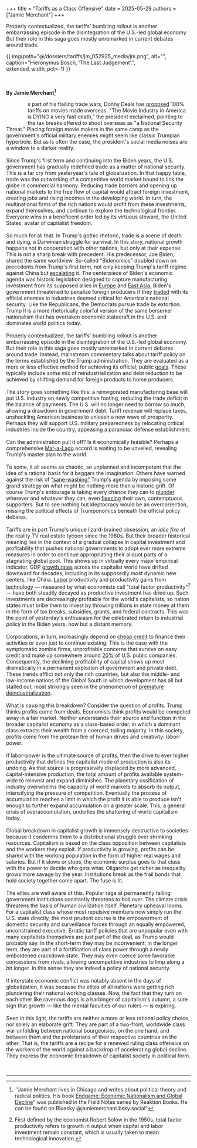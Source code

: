 +++
title = "Tariffs as a Class Offensive"
date = 2025-05-29
authors = ["Jamie Merchant"]
+++

Properly contextualized, the tariffs' bumbling rollout is another
embarrassing episode in the disintegration of the U.S.-led global
economy. But their role in this saga goes mostly unremarked in current
debates around trade. 

<!-- more -->
{{ img(path="@/dossiers/tariffs/jm_052925_media/jm.png", 
alt="", caption="Hieronymus Bosch, 'The Last Judgement'.", extended_width_pct=-1) }}

<br />

**By Jamie Merchant[^1]**

<font style="font-family: Arial, sans-serif; font-size:55pt; font-style:regular; width: .80em; font-weight: 400; line-height: 52px; float: left; color:rgb(255, 254, 255); padding-top: 10px; padding-bottom: 5px; padding-right: 5px; padding-left: -5px;  margin-right: -5px; margin-bottom: -5px;">A</font>s part of his flailing trade wars, Donny Deals has
[proposed](https://www.theguardian.com/film/2025/may/09/ban-this-foreign-filth-can-cinema-really-threaten-national-security)
100% tariffs on movies made overseas. "The Movie Industry
in America is DYING a very fast death," the president exclaimed,
pointing to the tax breaks offered to shoot overseas as "a
National Security Threat." Placing foreign movie makers in the same camp
as the government's official military enemies might seem
like classic Trumpian hyperbole. But as is often the case, the
president's social media noises are a window to a darker
reality.
<br />
<br />
Since Trump's first term and continuing into the Biden years, the U.S.
government has gradually redefined trade as a matter of national
security. This is a far cry from yesteryear's tale of
globalization. In that happy fable, trade was the outworking of a
competitive world market bound to link the globe in commercial harmony.
Reducing trade barriers and opening up national markets to the free flow
of capital would attract foreign investment, creating jobs and rising
incomes in the developing world. In turn, the multinational firms of the
rich nations would profit from these investments, expand themselves, and
continue to explore the technological frontier. Everyone wins in a
beneficent order led by its virtuous steward, the United States, avatar
of capitalist freedom.
<br />
<br />
So much for all that. In Trump's gothic rhetoric, trade is
a scene of death and dying, a Darwinian struggle for survival. In this
story, national growth happens not in cooperation with other nations,
but only at their expense. This is not a sharp break with precedent. His
predecessor, Joe Biden, shared the same worldview. So-called
"Bidenomics" doubled down on precedents from
Trump's first term, not only keeping Trump's
tariff regime against China but
[escalating](https://www.npr.org/2024/05/10/1250670539/biden-china-tariffs-electric-vehicles)
it. The centerpiece of Biden's economic agenda was historic
legislation designed to capture manufacturing investment from its
supposed allies in
[Europe](https://www.reuters.com/markets/why-us-inflation-reduction-act-has-rattled-europe-2023-02-01/)
and [East
Asia.](https://www.reuters.com/business/autos-transportation/row-over-ev-subsidy-rules-overshadows-skorean-presidents-first-us-visit-2022-09-19/)
Biden's government threatened to penalize foreign producers
if they
[traded](https://www.nbcnews.com/news/world/us-announces-new-export-controls-china-chip-industry-rcna182579)
with its official enemies in industries deemed critical for
*America's* national security. Like the Republicans, the
Democrats pursue trade by extortion. Trump II is a more rhetorically
colorful version of the same berserker nationalism that has overtaken
economic statecraft in the U.S. and dominates world politics today.
<br />
<br />
Properly contextualized, the tariffs' bumbling rollout is another
embarrassing episode in the disintegration of the U.S.-led global
economy. But their role in this saga goes mostly unremarked in current
debates around trade. Instead, mainstream commentary talks about tariff
policy on the terms established by the Trump administration. They are
evaluated as a more or less effective method for achieving its official,
public
[goals](https://www.google.com/url?sa=t&source=web&rct=j&opi=89978449&url=https://www.hudsonbaycapital.com/documents/FG/hudsonbay/research/638199_A_Users_Guide_to_Restructuring_the_Global_Trading_System.pdf&ved=2ahUKEwj9ytn_oKiNAxUwhIkEHYZ9KjUQFnoECBYQAQ&usg=AOvVaw18rNsSBD0mwmQ8gI4rhVPV).
These typically include some mix of reindustrialization and debt
reduction to be achieved by shifting demand for foreign products to home
producers.
<br />
<br />
The story goes something like this: a reinvigorated manufacturing base
will put U.S. industry on newly competitive footing, reducing the trade
deficit in the balance of payments. The U.S. will no longer need to
borrow so much, allowing a drawdown in government debt. Tariff revenue
will replace taxes, unshackling American business to unleash a new wave
of prosperity. Perhaps they will support U.S. military preparedness by
relocating critical industries inside the country, appeasing a paranoiac
defense establishment.
<br />
<br />
Can the administration pull it off? Is it economically feasible? Perhaps
a comprehensive
[Mar-a-Lago](https://www.ft.com/content/fba87dd3-514a-41c2-b2b9-ea597ffbdfbf)
accord is waiting to be unveiled, revealing Trump's master
plan to the world.
<br />
<br />
To some, it all seems so chaotic, so unplanned and incompetent that the
idea of a rational basis for it beggars the imagination. Others have
warned against the risk of
["sane-washing"](https://adamtooze.substack.com/p/chartbook-363-stockholm-syndrome)
Trump's agenda by imposing some grand strategy on what
might be nothing more than a historic grift. Of course
Trump's entourage is taking every chance they can to
[plunder](https://www.newsweek.com/donald-trump-reacts-insider-trading-among-his-administration-2064336)
wherever and whatever they can, even
[fleecing](https://www.yahoo.com/news/trump-crypto-grift-pissing-off-200308100.html)
their own, contemptuous supporters. But to see nothing but kleptocracy
would be an overcorrection, missing the political effects of
Trumponomics beneath the official policy debates.
<br />
<br />
Tariffs are in part Trump's unique lizard-brained
obsession, an *idée fixe* of the reality TV real estate tycoon since the
1980s. But their broader historical meaning lies in the context of a
gradual collapse in capital investment and profitability that pushes
national governments to adopt ever more extreme measures in order to
continue appropriating their aliquot parts of a stagnating global pool.
This shows up in virtually every major empirical indicator. GDP [growth
rates](https://www.macrotrends.net/global-metrics/countries/OED/oecd-members/gdp-growth-rate)
across the capitalist world have drifted downward for decades, including
in its supposedly most dynamic new centers, like China.
[Labor](https://www.aeaweb.org/articles?id=10.1257/jel.20221543)
productivity and productivity gains from
[technology](https://www.frbsf.org/research-and-insights/publications/working-papers/2023/02/the-productivity-slowdown-in-advanced-economies-common-shocks-or-common-trends/) &mdash; measured
by what economists call "total factor
productivity"[^2] &mdash; have both steadily decayed as productive investment
has dried up. Such investments are decreasingly profitable for the
world's capitalists, so nation states must bribe them to
invest by throwing trillions in state money at them in the form of tax
breaks, subsidies, grants, and federal contracts. This was the point of
yesterday's enthusiasm for the celebrated return to
industrial policy in the Biden years, now but a distant memory.
<br />
<br />
Corporations, in turn, increasingly depend on [cheap
credit](https://data.worldbank.org/indicator/FS.AST.PRVT.GD.ZS?locations=US-1W)
to finance their activities or even just to continue existing. This is
the case with the symptomatic zombie firms, unprofitable concerns that
survive on easy credit and make up somewhere around
[20%](https://www.nysscpa.org/news/publications/the-trusted-professional/article/20-percent-of-largest-public-firms-now-zombies-111720)
of U.S. public companies. Consequently, the declining profitability of
capital shows up most dramatically in a permanent explosion of
government and private debt. These trends afflict not only the rich
countries, but also the middle- and low-income nations of the Global
South in which development has all but stalled out, most strikingly seen
in the phenomenon of [premature
deindustrialization](https://www.tandfonline.com/doi/full/10.1080/2329194X.2024.2442177?src=recsys).
<br />
<br />
What is causing this breakdown? Consider the question of profits. Trump
thinks profits come from deals. Economists think profits would be
competed away in a fair market. Neither understands their source and
function in the broader capitalist economy as a class-based order, in
which a dominant class extracts their wealth from a coerced, toiling
majority. In this society, profits come from the protean fire of human
drives and creativity: labor-power.
<br />
<br />
If labor-power is the ultimate source of profits, then the drive to ever
higher productivity that defines the capitalist mode of production is
also its undoing. As that source is progressively displaced by more
advanced, capital-intensive production, the total amount of profits
available system-wide to reinvest and expand diminishes. The planetary
ossification of industry overwhelms the capacity of world markets to
absorb its output, intensifying the pressure of competition. Eventually
the process of accumulation reaches a limit in which the profit it is
able to produce isn't enough to further expand accumulation
on a greater scale. This, a general crisis of overaccumulation,
underlies the shattering of world capitalism today.
<br />
<br />
Global breakdown in capitalist growth is immensely destructive to
societies because it condemns them to a distributional struggle over
shrinking resources. Capitalism is based on the class opposition between
capitalists and the workers they exploit. If productivity is growing,
profits can be shared with the working population in the form of higher
real wages and salaries. But if it slows or stops, the economic surplus
goes to that class with the power to decide who gets what. Oligarchs get
richer as inequality grows more savage by the year. Institutions break
as the frail bonds that hold society together come apart. The fuse is
lit.
<br />
<br />
The elites are well aware of this. Popular rage at permanently failing
government institutions constantly threatens to boil over. The climate
crisis threatens the basis of human civilization itself. Planetary
upheaval looms. For a capitalist class whose most repulsive members now
simply run the U.S. state directly, the most prudent course is the
empowerment of domestic security and surveillance forces through an
equally empowered, unconstrained executive. Erratic tariff policies that
are unpopular even with many capitalists themselves are just part of the
deal, as Trump would probably say. In the short-term they may be
inconvenient; in the longer term, they are part of a fortification of
class power through a newly emboldened crackdown state. They may even
coerce some favorable concessions from rivals, allowing uncompetitive
industries to limp along a bit longer. In this sense they are indeed a
policy of national security.
<br />
<br />
If interstate economic conflict was notably absent in the days of
globalization, it was because the elites of all nations were getting
rich plundering their national working classes. Now, the fact that they
turn on each other like ravenous dogs is a harbinger of
capitalism's autumn, a sure sign that growth &mdash; like the
mental faculties of our rulers &mdash; is expiring.
<br />
<br />
Seen in this light, the tariffs are neither a more or less rational
policy choice, nor solely an elaborate grift. They are part of a
two-front, worldwide class war unfolding between national bourgeoisies,
on the one hand, and between them and the proletarians of their
respective countries on the other. That is, the tariffs are a recipe for
a renewed ruling class offensive on the workers of the world against a
backdrop of accelerating global decline. They express the economic
breakdown of capitalist society in political form.

<br />

---
[^1]:  "Jamie Merchant lives in Chicago and writes about political
    theory and radical politics. His book [Endgame: Economic Nationalism
    and Global
    Decline](https://press.uchicago.edu/ucp/books/book/distributed/E/bo239347803.html)"
    was published in the Field Notes series by Reaktion Books. He can be
    found on Bluesky \@jamiemerchant.bsky.social"

[^2]: First defined by the economist Robert Solow in the 1950s, total
    factor productivity refers to growth in output when capital and
    labor investment remain constant, which is usually taken to mean
    technological innovation.
